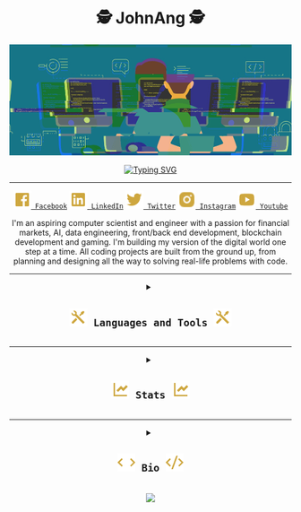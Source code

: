 <h1 align="center";> 🕵️ JohnAng 🕵️ </h1>

<p align="center">
  <img alt="glitching gif" title="Programmer disrupting the matrix" src="./gifs/glitched_coding.gif">
</p>

<p align="center">
  <a href="https://git.io/typing-svg"><img src="https://readme-typing-svg.demolab.com?font=JetBrains+Mono&duration=2000&pause=250&color=DCB242&center=true&vCenter=true&multiline=true&repeat=true&width=300&height=100&lines=NeoMatrix+Developer;Analyst;Trader" alt="Typing SVG" /></a>
</p>

---

<!-- <h2 align="center"; margin:5px;"> Socials </h2> -->
<p align="center">
  <code><a href=""><img width="32px" alt="Facebook" title="Facebook" src="./icons/facebook-box-fill.png"> Facebook</a></code>
  <code><a href=""><img width="32px" alt="LinkedIn" title="LinkedIn" src="./icons/linkedin-box-fill.png"> LinkedIn</a></code> 
  <code><a href=""><img width="32px" alt="Twitter" title="Twitter" src="./icons/twitter-fill.png"/> Twitter</a></code> 
  <code><a href=""><img width="32px" alt="Instagram" title="Instagram" src="./icons/instagram-fill.png"/> Instagram</a></code>  
  <code><a href=""><img width="32px" alt="Youtube" title="Youtube" src="./icons/youtube-fill.png"/> Youtube</a></code>  
</p>

<p align="center"; color: #99bd7f;">
  I'm an aspiring computer scientist and engineer with a passion for financial markets, AI, data engineering, front/back end development, blockchain development and gaming.
  I'm building my version of the digital world one step at a time. All coding projects are built from the ground up, from planning and designing all the way to solving real-life problems with code.
</p>

---

<details closed align="center"> 
  <summary align="center">
    <h2 align="center"> <code><img width="32px" alt="Languages and Tools" title="Languages and Tools" src="./icons/tools-fill.png"> Languages and Tools <img width="32px" alt="Languages and Tools" title="Languages and Tools" src="./icons/tools-fill.png"></code></h2>
  </summary
  <p align="center">
    <code><img align="center" alt="HTML" width="20px" style="margin:5px;" src="https://cdn.jsdelivr.net/gh/devicons/devicon/icons/html5/html5-plain.svg" /></code> 
    <code><img align="center" alt="CSS" width="20px" style="margin:5px;" src="https://cdn.jsdelivr.net/gh/devicons/devicon/icons/css3/css3-plain.svg" /></code> 
    <code><img align="center" alt="Bootstrap" width="20px" style="margin:5px;" src="https://cdn.jsdelivr.net/gh/devicons/devicon/icons/bootstrap/bootstrap-original.svg" /></code> 
    <code><img align="center" alt="Tailwind" width="20px" style="margin:5px;" src="https://cdn.jsdelivr.net/gh/devicons/devicon/icons/tailwindcss/tailwindcss-plain.svg" /></code> 
    <br>
    <code><img align="center" alt="JavaScript" width="20px" style="margin:5px;" src="https://cdn.jsdelivr.net/gh/devicons/devicon/icons/javascript/javascript-plain.svg" /></code> 
    <code><img align="center" alt="TypeScript" width="20px" style="margin:5px;" src="https://cdn.jsdelivr.net/gh/devicons/devicon/icons/typescript/typescript-plain.svg" /></code> 
    <code><img align="center" alt="React" width="20px" style="margin:5px;" src="https://cdn.jsdelivr.net/gh/devicons/devicon/icons/react/react-original.svg" /></code> 
    <code><img align="center" alt="NodeJS" width="20px" style="margin:5px;" src="https://cdn.jsdelivr.net/gh/devicons/devicon/icons/nodejs/nodejs-original.svg" /></code> 
    <code><img align="center" alt="Jest" width="20px" style="margin:5px;" src="https://cdn.jsdelivr.net/gh/devicons/devicon/icons/jest/jest-plain.svg" /></code> 
    <code><img align="center" alt="npm" width="20px" style="margin:5px;" src="https://cdn.jsdelivr.net/gh/devicons/devicon/icons/npm/npm-original-wordmark.svg" /></code> 
    <br>
    <code><img align="center" alt="Linux" width="20px" style="margin:5px;" src="https://cdn.jsdelivr.net/gh/devicons/devicon/icons/linux/linux-original.svg" /></code> 
    <code><img align="center" alt="Git" width="20px" style="margin:5px;" src="https://cdn.jsdelivr.net/gh/devicons/devicon/icons/git/git-original.svg" /></code> 
    <code><img align="center" alt="GitHub" width="20px" style="margin:5px;" src="https://cdn.jsdelivr.net/gh/devicons/devicon/icons/github/github-original.svg" /></code> 
    <code><img align="center" alt="Bash" width="20px" style="margin:5px;" src="https://cdn.jsdelivr.net/gh/devicons/devicon/icons/bash/bash-original.svg" ></code> 
    <br>
    <code><img align="center" alt="Python" width="20px" style="margin:5px;" src="https://cdn.jsdelivr.net/gh/devicons/devicon/icons/python/python-original.svg" /></code> 
    <code><img align="center" alt="Jupiter" width="20px" style="margin:5px;" src="https://cdn.jsdelivr.net/gh/devicons/devicon/icons/jupyter/jupyter-original-wordmark.svg" /></code> 
    <code><img align="center" alt="Pandas" width="20px" style="margin:5px;" src="https://cdn.jsdelivr.net/gh/devicons/devicon/icons/pandas/pandas-original-wordmark.svg" /></code> 
    <code><img align="center" alt="NumPy" width="20px" style="margin:5px;" src="https://cdn.jsdelivr.net/gh/devicons/devicon/icons/numpy/numpy-original.svg" /></code> 
    <code><img align="center" alt="matplotlib" width="20px" style="margin:5px;" src="https://api.iconify.design/logos/matplotlib-icon.svg" /></code> 
    <code><img align="center" alt="seaborne" width="20px" style="margin:5px;" src="https://api.iconify.design/logos/seaborn.svg" /></code> 
    <code><img align="center" alt="TensorFlow" width="20px" style="margin:5px;" src="https://cdn.jsdelivr.net/gh/devicons/devicon/icons/tensorflow/tensorflow-original.svg" /></code> 
    <code><img align="center" alt="PyTorch" width="20px" style="margin:5px;" src="https://cdn.jsdelivr.net/gh/devicons/devicon/icons/pytorch/pytorch-original.svg" /></code> 
    <code><img align="center" alt="Django" width="20px" style="margin:5px;" src="https://cdn.jsdelivr.net/gh/devicons/devicon/icons/django/django-plain.svg" /></code> 
    <code><img align="center" alt="Flask" width="20px" style="margin:5px;" src="https://cdn.jsdelivr.net/gh/devicons/devicon/icons/flask/flask-original.svg" /></code> 
    <br>
    <code><img align="center" alt="Java" width="20px" style="margin:5px;" src="https://cdn.jsdelivr.net/gh/devicons/devicon/icons/java/java-original.svg"/></code> 
    <code><img align="center" alt="Gradle" width="20px" style="margin:5px;" src="https://cdn.jsdelivr.net/gh/devicons/devicon/icons/gradle/gradle-plain.svg" /></code> 
    <code><img align="center" alt="Maven" width="20px" style="margin:5px;" src="https://api.iconify.design/logos/maven.svg" /></code> 
    <code><img align="center" alt="Spring" width="20px" style="margin:5px;" src="https://cdn.jsdelivr.net/gh/devicons/devicon/icons/spring/spring-original.svg" /></code> 
    <br>
    <code><img align="center" alt="MySQL" width="20px" style="margin:5px;" src="https://api.iconify.design/logos/mysql.svg" /></code> 
    <code><img align="center" alt="SQLite" width="20px" style="margin:5px;" src="https://api.iconify.design/logos/sqlite.svg" /></code> 
    <code><img align="center" alt="Postgresql" width="20px" style="margin:5px;" src="https://api.iconify.design/logos/postgresql.svg" /></code> 
    <code><img align="center" alt="MongoDB" width="20px" style="margin:5px;" src="https://api.iconify.design/skill-icons/mongodb.svg" /></code> 
    <br>
    <code><img align="center" alt="PineScript" width="20px" style="margin:5px;" src="https://api.iconify.design/file-icons/pinescript.svg?color=green" /></code>    
  </p>
</details>

---

<details closed align="center"> 
  <summary align="center">
    <h2 align="center"> <code><img width="32px" alt="Stats" title="Stats" src="./icons/line-chart-fill.png"> Stats <img width="32px" alt="Stats" title="Stats" src="./icons/line-chart-fill.png"></code> </h2>
  </summary
  <p align="center">
    <div align=center>
      <img align="center" alt="JohnAng's GitHub stats" width="390" height="160" src="https://github-readme-stats-bay-two.vercel.app/api?username=JohnAng&show_icons=true&theme=gruvbox&include_all_commits=true&count_private=true" />
      <img align="center" alt="JohnAng's GitHub Streak" width="390" height="160" src="https://github-readme-streak-stats.herokuapp.com/?user=johnang&theme=gruvbox&date_format=j%20M%5B%20Y%5D" />
    </div>
    <br>
    <div align="center">
<!--       <img align="center" alt="JohnAng's Wakatime stats" width="390" align="center" src="https://github-readme-stats.vercel.app/api/wakatime?username=JohnAng&theme=gruvbox" /> -->
      <img align="center" alt="JohnAng's top languages stats" align="center" src="https://github-readme-stats-bay-two.vercel.app/api/top-langs/?username=JohnAng&langs_count=10&layout=compact&theme=gruvbox" />
    </div>
    <br>
    <div align="center">
      <img align="center" alt="JohnAng's Activity graph" width="100%" src="https://github-readme-activity-graph.cyclic.app/graph/?username=JohnAng&radius=10&bg_color=282828&color=edc043&line=99bd7f&point=e8882f&area=true&area_color=5b704b&hide_border=false" />   
    </div>  
  </p>  
</details>

---

<details closed align="center">
  <summary align="center">
    <h2 align="center"> <code><img width="32px" alt="Bio" title="Bio" src="./icons/code-s-fill.png"> Bio <img width="32px" alt="Bio" title="Bio" src="./icons/code-s-slash-fill.png"></code> </h2>
  </summary
  <p align="center">
    Lorem Ipsum is simply dummy text of the printing and typesetting industry. Lorem Ipsum has been the industry's standard dummy text ever since the 1500s, when an unknown printer took a galley of type and scrambled it to make a type specimen book. It has survived not only five centuries, but also the leap into electronic typesetting, remaining essentially unchanged. It was popularised in the 1960s with the release of Letraset sheets containing Lorem Ipsum passages, and more recently with desktop publishing software like Aldus PageMaker including versions of Lorem Ipsum.
  </p>
</details>

<p align="center">
  <img align="center" src="https://visitor-badge.laobi.icu/badge?page_id=JohnAng.JohnAng">
</p>
